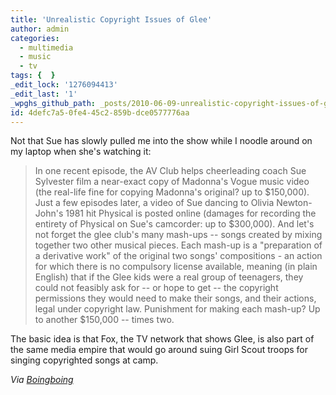 ```yaml
---
title: 'Unrealistic Copyright Issues of Glee'
author: admin
categories:
  - multimedia
  - music
  - tv
tags: {  }
_edit_lock: '1276094413'
_edit_last: '1'
_wpghs_github_path: _posts/2010-06-09-unrealistic-copyright-issues-of-glee.md
id: 4defc7a5-0fe4-45c2-859b-dce0577776aa
---
```

<p>Not that Sue has slowly pulled me into the show while I noodle around on my laptop when she's watching it:</p>
<blockquote><p>In one recent episode, the AV Club helps cheerleading coach Sue Sylvester film a near-exact copy of Madonna's Vogue music video (the real-life fine for copying Madonna's original? up to $150,000). Just a few episodes later, a video of Sue dancing to Olivia Newton-John's 1981 hit Physical is posted online (damages for recording the entirety of Physical on Sue's camcorder: up to $300,000). And let's not forget the glee club's many mash-ups -- songs created by mixing together two other musical pieces. Each mash-up is a "preparation of a derivative work" of the original two songs' compositions - an action for which there is no compulsory license available, meaning (in plain English) that if the Glee kids were a real group of teenagers, they could not feasibly ask for -- or hope to get -- the copyright permissions they would need to make their songs, and their actions, legal under copyright law. Punishment for making each mash-up? Up to another $150,000 -- times two.</p></blockquote>
<p>The basic idea is that Fox, the TV network that shows Glee, is also part of the same media empire that would go around suing Girl Scout troops for singing copyrighted songs at camp.</p>
<p><em>Via <a href="http://feeds.boingboing.net/~r/boingboing/iBag/~3/a4egJXRgC_w/glee-vs-copyright-do.html">Boingboing</a></em></p>
